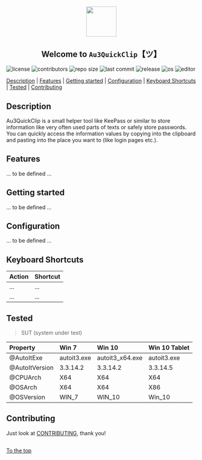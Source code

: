 #####

<p align="center">
    <img src="http://sven-seyfert.de/media/logo_circle.png" width="80" />
    <h2 align="center">Welcome to <code>Au3QuickClip</code>【ツ】</h2>
</p>

![license](https://img.shields.io/badge/license-MIT-ff69b4.svg?style=flat-square&logo=spdx)
![contributors](https://img.shields.io/github/contributors/Sven-Seyfert/Au3QuickClip.svg?style=flat-square&logo=github)
![repo size](https://img.shields.io/github/repo-size/Sven-Seyfert/Au3QuickClip.svg?style=flat-square&logo=github)
![last commit](https://img.shields.io/github/last-commit/Sven-Seyfert/Au3QuickClip.svg?style=flat-square&logo=github)
![release](https://img.shields.io/github/release/Sven-Seyfert/Au3QuickClip.svg?style=flat-square&logo=github)
![os](https://img.shields.io/badge/os-windows-yellow.svg?style=flat-square&logo=windows)
![editor](https://img.shields.io/badge/editor-VSCode-blueviolet.svg?style=flat-square&logo=visual-studio-code)

[Description](#description) | [Features](#features) | [Getting started](#getting-started) | [Configuration](#configuration) | [Keyboard Shortcuts](#keyboard-shortcuts) | [Tested](#tested) | [Contributing](#contributing)

## Description

Au3QuickClip is a small helper tool like KeePass or similar to store information like very often used parts of texts or safely store passwords. You can quickly access the information values by copying into the clipboard and pasting into the place you want to (like login pages etc.).

## Features

... to be defined ...

## Getting started

... to be defined ...

## Configuration

... to be defined ...

## Keyboard Shortcuts

| Action | Shortcut |
| :------| :------- |
| ...    | ...      |
| ...    | ...      |

## Tested

> SUT (system under test)

| Property       | Win 7       | Win 10          | Win 10 Tablet |
| :------------- | :---------- | :-------------- | :------------ |
| @AutoItExe     | autoit3.exe | autoit3_x64.exe | autoit3.exe   |
| @AutoItVersion | 3.3.14.2    | 3.3.14.2        | 3.3.14.5      |
| @CPUArch       | X64         | X64             | X64           |
| @OSArch        | X64         | X64             | X86           |
| @OSVersion     | WIN_7       | WIN_10          | Win_10        |

## Contributing

Just look at [CONTRIBUTING](https://github.com/Sven-Seyfert/Au3QuickClip/blob/master/docs/CONTRIBUTING.md), thank you!

##

[To the top](#)
